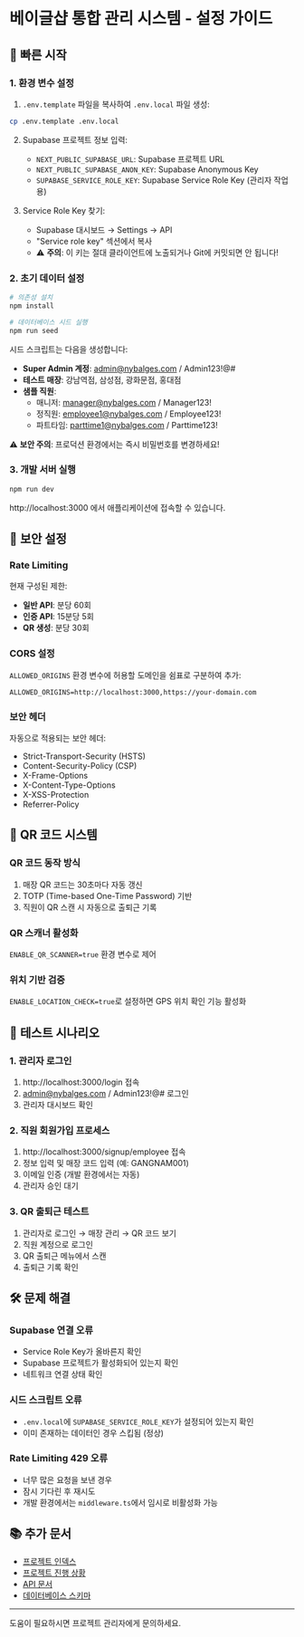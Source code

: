 # 베이글샵 통합 관리 시스템 - 설정 가이드

## 🚀 빠른 시작

### 1. 환경 변수 설정

1. `.env.template` 파일을 복사하여 `.env.local` 파일 생성:
```bash
cp .env.template .env.local
```

2. Supabase 프로젝트 정보 입력:
   - `NEXT_PUBLIC_SUPABASE_URL`: Supabase 프로젝트 URL
   - `NEXT_PUBLIC_SUPABASE_ANON_KEY`: Supabase Anonymous Key
   - `SUPABASE_SERVICE_ROLE_KEY`: Supabase Service Role Key (관리자 작업용)

3. Service Role Key 찾기:
   - Supabase 대시보드 → Settings → API
   - "Service role key" 섹션에서 복사
   - ⚠️ **주의**: 이 키는 절대 클라이언트에 노출되거나 Git에 커밋되면 안 됩니다!

### 2. 초기 데이터 설정

```bash
# 의존성 설치
npm install

# 데이터베이스 시드 실행
npm run seed
```

시드 스크립트는 다음을 생성합니다:
- **Super Admin 계정**: admin@nybalges.com / Admin123!@#
- **테스트 매장**: 강남역점, 삼성점, 광화문점, 홍대점
- **샘플 직원**:
  - 매니저: manager@nybalges.com / Manager123!
  - 정직원: employee1@nybalges.com / Employee123!
  - 파트타임: parttime1@nybalges.com / Parttime123!

⚠️ **보안 주의**: 프로덕션 환경에서는 즉시 비밀번호를 변경하세요!

### 3. 개발 서버 실행

```bash
npm run dev
```

http://localhost:3000 에서 애플리케이션에 접속할 수 있습니다.

## 🔐 보안 설정

### Rate Limiting
현재 구성된 제한:
- **일반 API**: 분당 60회
- **인증 API**: 15분당 5회
- **QR 생성**: 분당 30회

### CORS 설정
`ALLOWED_ORIGINS` 환경 변수에 허용할 도메인을 쉼표로 구분하여 추가:
```
ALLOWED_ORIGINS=http://localhost:3000,https://your-domain.com
```

### 보안 헤더
자동으로 적용되는 보안 헤더:
- Strict-Transport-Security (HSTS)
- Content-Security-Policy (CSP)
- X-Frame-Options
- X-Content-Type-Options
- X-XSS-Protection
- Referrer-Policy

## 📱 QR 코드 시스템

### QR 코드 동작 방식
1. 매장 QR 코드는 30초마다 자동 갱신
2. TOTP (Time-based One-Time Password) 기반
3. 직원이 QR 스캔 시 자동으로 출퇴근 기록

### QR 스캐너 활성화
`ENABLE_QR_SCANNER=true` 환경 변수로 제어

### 위치 기반 검증
`ENABLE_LOCATION_CHECK=true`로 설정하면 GPS 위치 확인 기능 활성화

## 🧪 테스트 시나리오

### 1. 관리자 로그인
1. http://localhost:3000/login 접속
2. admin@nybalges.com / Admin123!@# 로그인
3. 관리자 대시보드 확인

### 2. 직원 회원가입 프로세스
1. http://localhost:3000/signup/employee 접속
2. 정보 입력 및 매장 코드 입력 (예: GANGNAM001)
3. 이메일 인증 (개발 환경에서는 자동)
4. 관리자 승인 대기

### 3. QR 출퇴근 테스트
1. 관리자로 로그인 → 매장 관리 → QR 코드 보기
2. 직원 계정으로 로그인
3. QR 출퇴근 메뉴에서 스캔
4. 출퇴근 기록 확인

## 🛠️ 문제 해결

### Supabase 연결 오류
- Service Role Key가 올바른지 확인
- Supabase 프로젝트가 활성화되어 있는지 확인
- 네트워크 연결 상태 확인

### 시드 스크립트 오류
- `.env.local`에 `SUPABASE_SERVICE_ROLE_KEY`가 설정되어 있는지 확인
- 이미 존재하는 데이터인 경우 스킵됨 (정상)

### Rate Limiting 429 오류
- 너무 많은 요청을 보낸 경우
- 잠시 기다린 후 재시도
- 개발 환경에서는 `middleware.ts`에서 임시로 비활성화 가능

## 📚 추가 문서

- [프로젝트 인덱스](./PROJECT_INDEX.md)
- [프로젝트 진행 상황](./PROGRESS.md)
- [API 문서](./PROJECT_INDEX.md#api-문서)
- [데이터베이스 스키마](./PROJECT_INDEX.md#데이터베이스-스키마)

---

도움이 필요하시면 프로젝트 관리자에게 문의하세요.